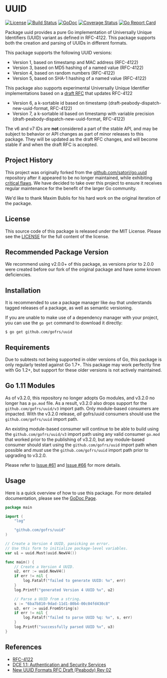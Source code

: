 # UUID

[![License](https://img.shields.io/github/license/gofrs/uuid.svg)](https://github.com/gofrs/uuid/blob/master/LICENSE)
[![Build Status](https://travis-ci.org/gofrs/uuid.svg?branch=master)](https://travis-ci.org/gofrs/uuid)
[![GoDoc](http://godoc.org/github.com/gofrs/uuid?status.svg)](http://godoc.org/github.com/gofrs/uuid)
[![Coverage Status](https://codecov.io/gh/gofrs/uuid/branch/master/graphs/badge.svg?branch=master)](https://codecov.io/gh/gofrs/uuid/)
[![Go Report Card](https://goreportcard.com/badge/github.com/gofrs/uuid)](https://goreportcard.com/report/github.com/gofrs/uuid)

Package uuid provides a pure Go implementation of Universally Unique Identifiers
(UUID) variant as defined in RFC-4122. This package supports both the creation
and parsing of UUIDs in different formats.

This package supports the following UUID versions:
* Version 1, based on timestamp and MAC address (RFC-4122)
* Version 3, based on MD5 hashing of a named value (RFC-4122)
* Version 4, based on random numbers (RFC-4122)
* Version 5, based on SHA-1 hashing of a named value (RFC-4122)

This package also supports experimental Universally Unique Identifier implementations based on a
[draft RFC](https://datatracker.ietf.org/doc/html/draft-peabody-dispatch-new-uuid-format) that updates RFC-4122
* Version 6, a k-sortable id based on timestamp (draft-peabody-dispatch-new-uuid-format, RFC-4122)
* Version 7, a k-sortable id based on timestamp with variable precision  (draft-peabody-dispatch-new-uuid-format, RFC-4122)

The v6 and v7 IDs are **not** considered a part of the stable API, and may be subject to behavior or API changes as part of minor releases
to this package. They will be updated as the draft RFC changes, and will become stable if and when the draft RFC is accepted.

## Project History

This project was originally forked from the
[github.com/satori/go.uuid](https://github.com/satori/go.uuid) repository after
it appeared to be no longer maintained, while exhibiting [critical
flaws](https://github.com/satori/go.uuid/issues/73). We have decided to take
over this project to ensure it receives regular maintenance for the benefit of
the larger Go community.

We'd like to thank Maxim Bublis for his hard work on the original iteration of
the package.

## License

This source code of this package is released under the MIT License. Please see
the [LICENSE](https://github.com/gofrs/uuid/blob/master/LICENSE) for the full
content of the license.

## Recommended Package Version

We recommend using v2.0.0+ of this package, as versions prior to 2.0.0 were
created before our fork of the original package and have some known
deficiencies.

## Installation

It is recommended to use a package manager like `dep` that understands tagged
releases of a package, as well as semantic versioning.

If you are unable to make use of a dependency manager with your project, you can
use the `go get` command to download it directly:

```Shell
$ go get github.com/gofrs/uuid
```

## Requirements

Due to subtests not being supported in older versions of Go, this package is
only regularly tested against Go 1.7+. This package may work perfectly fine with
Go 1.2+, but support for these older versions is not actively maintained.

## Go 1.11 Modules

As of v3.2.0, this repository no longer adopts Go modules, and v3.2.0 no longer has a `go.mod` file.  As a result, v3.2.0 also drops support for the `github.com/gofrs/uuid/v3` import path. Only module-based consumers are impacted.  With the v3.2.0 release, _all_ gofrs/uuid consumers should use the `github.com/gofrs/uuid` import path.

An existing module-based consumer will continue to be able to build using the `github.com/gofrs/uuid/v3` import path using any valid consumer `go.mod` that worked prior to the publishing of v3.2.0, but any module-based consumer should start using the `github.com/gofrs/uuid` import path when possible and _must_ use the `github.com/gofrs/uuid` import path prior to upgrading to v3.2.0.

Please refer to [Issue #61](https://github.com/gofrs/uuid/issues/61) and [Issue #66](https://github.com/gofrs/uuid/issues/66) for more details.

## Usage

Here is a quick overview of how to use this package. For more detailed
documentation, please see the [GoDoc Page](http://godoc.org/github.com/gofrs/uuid).

```go
package main

import (
	"log"

	"github.com/gofrs/uuid"
)

// Create a Version 4 UUID, panicking on error.
// Use this form to initialize package-level variables.
var u1 = uuid.Must(uuid.NewV4())

func main() {
	// Create a Version 4 UUID.
	u2, err := uuid.NewV4()
	if err != nil {
		log.Fatalf("failed to generate UUID: %v", err)
	}
	log.Printf("generated Version 4 UUID %v", u2)

	// Parse a UUID from a string.
	s := "6ba7b810-9dad-11d1-80b4-00c04fd430c8"
	u3, err := uuid.FromString(s)
	if err != nil {
		log.Fatalf("failed to parse UUID %q: %v", s, err)
	}
	log.Printf("successfully parsed UUID %v", u3)
}
```

## References

* [RFC-4122](https://tools.ietf.org/html/rfc4122)
* [DCE 1.1: Authentication and Security Services](http://pubs.opengroup.org/onlinepubs/9696989899/chap5.htm#tagcjh_08_02_01_01)
* [New UUID Formats RFC Draft (Peabody) Rev 02](https://datatracker.ietf.org/doc/html/draft-peabody-dispatch-new-uuid-format-02)
